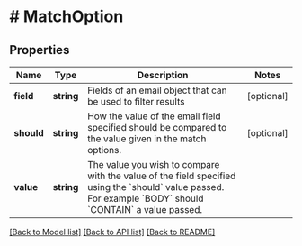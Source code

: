 # # MatchOption

## Properties

Name | Type | Description | Notes
------------ | ------------- | ------------- | -------------
**field** | **string** | Fields of an email object that can be used to filter results | [optional] 
**should** | **string** | How the value of the email field specified should be compared to the value given in the match options. | [optional] 
**value** | **string** | The value you wish to compare with the value of the field specified using the &#x60;should&#x60; value passed. For example &#x60;BODY&#x60; should &#x60;CONTAIN&#x60; a value passed. | 

[[Back to Model list]](../../README#documentation-for-models) [[Back to API list]](../../README#documentation-for-api-endpoints) [[Back to README]](../../README)


